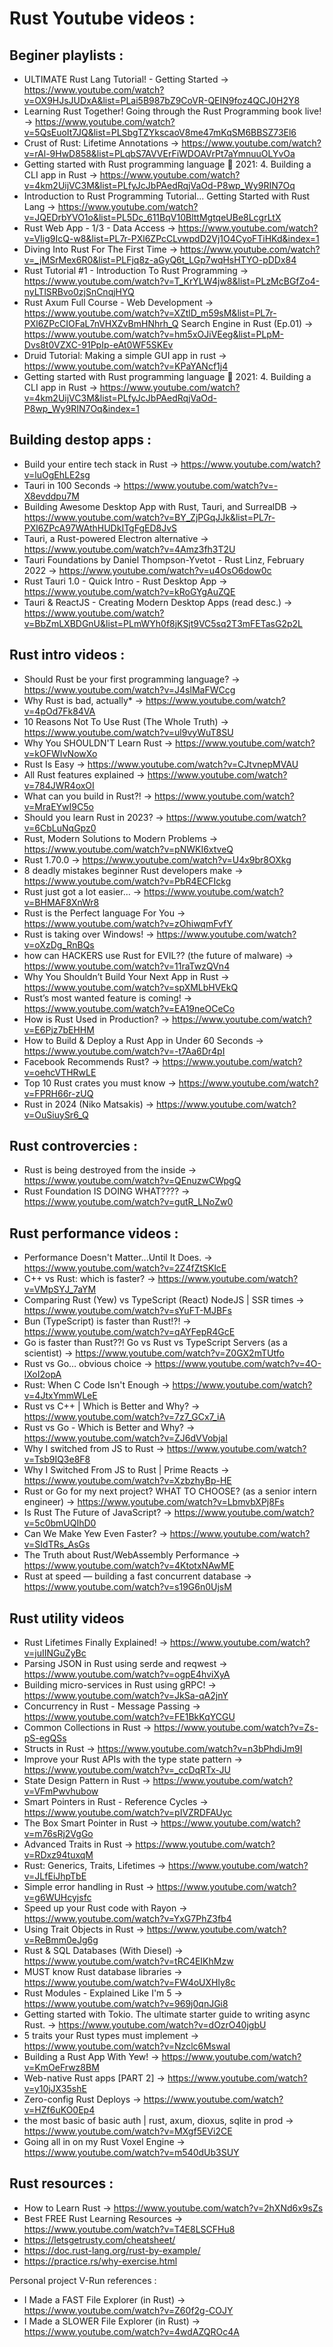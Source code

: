 
# Rust Youtube videos : 

## Beginer playlists :
- ULTIMATE Rust Lang Tutorial! - Getting Started -> 
https://www.youtube.com/watch?v=OX9HJsJUDxA&list=PLai5B987bZ9CoVR-QEIN9foz4QCJ0H2Y8
- Learning Rust Together! Going through the Rust Programming book live! -> https://www.youtube.com/watch?v=5QsEuoIt7JQ&list=PLSbgTZYkscaoV8me47mKqSM6BBSZ73El6
- Crust of Rust: Lifetime Annotations -> https://www.youtube.com/watch?v=rAl-9HwD858&list=PLqbS7AVVErFiWDOAVrPt7aYmnuuOLYvOa
- Getting started with Rust programming language 🦀 2021: 4. Building a CLI app in Rust -> https://www.youtube.com/watch?v=4km2UijVC3M&list=PLfyJcJbPAedRqjVaOd-P8wp_Wy9RIN7Oq
- Introduction to Rust Programming Tutorial... Getting Started with Rust Lang -> https://www.youtube.com/watch?v=JQEDrbYVO1o&list=PL5Dc_611BqV10BlttMgtqeUBe8LcgrLtX
- Rust Web App - 1/3 - Data Access -> https://www.youtube.com/watch?v=VIig9IcQ-w8&list=PL7r-PXl6ZPcCLvwpdD2Vj1O4CyoFTiHKd&index=1
- Diving Into Rust For The First Time -> https://www.youtube.com/watch?v=_jMSrMex6R0&list=PLFjq8z-aGyQ6t_LGp7wqHsHTYO-pDDx84
- Rust Tutorial #1 - Introduction To Rust Programming -> https://www.youtube.com/watch?v=T_KrYLW4jw8&list=PLzMcBGfZo4-nyLTlSRBvo0zjSnCnqjHYQ
- Rust Axum Full Course - Web Development -> https://www.youtube.com/watch?v=XZtlD_m59sM&list=PL7r-PXl6ZPcCIOFaL7nVHXZvBmHNhrh_Q
Search Engine in Rust (Ep.01) -> https://www.youtube.com/watch?v=hm5xOJiVEeg&list=PLpM-Dvs8t0VZXC-91PpIp-eAt0WF5SKEv
- Druid Tutorial: Making a simple GUI app in rust -> https://www.youtube.com/watch?v=KPaYANcf1j4
- Getting started with Rust programming language 🦀 2021: 4. Building a CLI app in Rust -> https://www.youtube.com/watch?v=4km2UijVC3M&list=PLfyJcJbPAedRqjVaOd-P8wp_Wy9RIN7Oq&index=1

## Building destop apps :
- Build your entire tech stack in Rust -> https://www.youtube.com/watch?v=luOgEhLE2sg
- Tauri in 100 Seconds -> https://www.youtube.com/watch?v=-X8evddpu7M
- Building Awesome Desktop App with Rust, Tauri, and SurrealDB -> https://www.youtube.com/watch?v=BY_ZjPGqJJk&list=PL7r-PXl6ZPcA97WAthHUDkITgFgED8JvS
- Tauri, a Rust-powered Electron alternative -> https://www.youtube.com/watch?v=4Amz3fh3T2U
- Tauri Foundations by Daniel Thompson-Yvetot - Rust Linz, February 2022 -> https://www.youtube.com/watch?v=u4OsO6dow0c
- Rust Tauri 1.0 - Quick Intro - Rust Desktop App -> https://www.youtube.com/watch?v=kRoGYgAuZQE
- Tauri & ReactJS - Creating Modern Desktop Apps (read desc.) -> https://www.youtube.com/watch?v=BbZmLXBDGnU&list=PLmWYh0f8jKSjt9VC5sq2T3mFETasG2p2L


## Rust intro videos : 
- Should Rust be your first programming language? -> https://www.youtube.com/watch?v=J4slMaFWCcg
- Why Rust is bad, actually* -> https://www.youtube.com/watch?v=4pOd7Fk84VA
- 10 Reasons Not To Use Rust (The Whole Truth) -> https://www.youtube.com/watch?v=ul9vyWuT8SU
- Why You SHOULDN'T Learn Rust -> https://www.youtube.com/watch?v=kOFWIvNowXo
- Rust Is Easy -> https://www.youtube.com/watch?v=CJtvnepMVAU
- All Rust features explained -> https://www.youtube.com/watch?v=784JWR4oxOI
- What can you build in Rust?! -> https://www.youtube.com/watch?v=MraEYwI9C5o
- Should you learn Rust in 2023? -> https://www.youtube.com/watch?v=6CbLuNqGpz0
- Rust, Modern Solutions to Modern Problems -> https://www.youtube.com/watch?v=pNWKI6xtveQ
- Rust 1.70.0 -> https://www.youtube.com/watch?v=U4x9br8OXkg
- 8 deadly mistakes beginner Rust developers make -> https://www.youtube.com/watch?v=PbR4ECFIckg
- Rust just got a lot easier... -> https://www.youtube.com/watch?v=BHMAF8XnWr8
- Rust is the Perfect language For You -> https://www.youtube.com/watch?v=zOhiwqmFvfY
- Rust is taking over Windows! -> https://www.youtube.com/watch?v=oXzDg_RnBQs
- how can HACKERS use Rust for EVIL?? (the future of malware) -> https://www.youtube.com/watch?v=11raTwzQVn4
- Why You Shouldn’t Build Your Next App in Rust -> https://www.youtube.com/watch?v=spXMLbHVEkQ
- Rust’s most wanted feature is coming! -> https://www.youtube.com/watch?v=EA19neOCeCo
- How is Rust Used in Production? -> https://www.youtube.com/watch?v=E6Pjz7bEHHM
- How to Build & Deploy a Rust App in Under 60 Seconds -> https://www.youtube.com/watch?v=-t7Aa6Dr4pI
- Facebook Recommends Rust? -> https://www.youtube.com/watch?v=oehcVTHRwLE
- Top 10 Rust crates you must know -> https://www.youtube.com/watch?v=FPRH66r-zUQ
- Rust in 2024 (Niko Matsakis) -> https://www.youtube.com/watch?v=OuSiuySr6_Q

## Rust controvercies : 
- Rust is being destroyed from the inside -> https://www.youtube.com/watch?v=QEnuzwCWpgQ
- Rust Foundation IS DOING WHAT???? -> https://www.youtube.com/watch?v=gutR_LNoZw0


## Rust performance videos :
- Performance Doesn't Matter...Until It Does. -> https://www.youtube.com/watch?v=2Z4fZtSKlcE
- C++ vs Rust: which is faster? -> https://www.youtube.com/watch?v=VMpSYJ_7aYM
- Comparing Rust (Yew) vs TypeScript (React) NodeJS | SSR times -> https://www.youtube.com/watch?v=sYuFT-MJBFs
- Bun (TypeScript) is faster than Rust!?! -> https://www.youtube.com/watch?v=qAYFepR4GcE
- Go is faster than Rust??! Go vs Rust vs TypeScript Servers (as a scientist) -> https://www.youtube.com/watch?v=Z0GX2mTUtfo
- Rust vs Go… obvious choice -> https://www.youtube.com/watch?v=4O-lXoI2opA
- Rust: When C Code Isn't Enough -> https://www.youtube.com/watch?v=4JtxYmmWLeE
- Rust vs C++ | Which is Better and Why? -> https://www.youtube.com/watch?v=7z7_GCx7_iA
- Rust vs Go - Which is Better and Why? -> https://www.youtube.com/watch?v=ZJ6dVVobjaI
- Why I switched from JS to Rust -> https://www.youtube.com/watch?v=Tsb9IQ3e8F8
- Why I Switched From JS to Rust | Prime Reacts -> https://www.youtube.com/watch?v=XzbzhyBp-HE
- Rust or Go for my next project? WHAT TO CHOOSE? (as a senior intern engineer) -> https://www.youtube.com/watch?v=LbmvbXPj8Fs
- Is Rust The Future of JavaScript? -> https://www.youtube.com/watch?v=5c0bmUQIhD0
- Can We Make Yew Even Faster? -> https://www.youtube.com/watch?v=SIdTRs_AsGs
- The Truth about Rust/WebAssembly Performance -> https://www.youtube.com/watch?v=4KtotxNAwME
- Rust at speed — building a fast concurrent database -> https://www.youtube.com/watch?v=s19G6n0UjsM


## Rust utility videos
- Rust Lifetimes Finally Explained! -> https://www.youtube.com/watch?v=juIINGuZyBc
- Parsing JSON in Rust using serde and reqwest -> https://www.youtube.com/watch?v=ogpE4hviXyA
- Building micro-services in Rust using gRPC! -> https://www.youtube.com/watch?v=JkSa-qA2jnY
- Concurrency in Rust - Message Passing -> https://www.youtube.com/watch?v=FE1BkKqYCGU
- Common Collections in Rust -> https://www.youtube.com/watch?v=Zs-pS-egQSs
- Structs in Rust -> https://www.youtube.com/watch?v=n3bPhdiJm9I
- Improve your Rust APIs with the type state pattern -> https://www.youtube.com/watch?v=_ccDqRTx-JU
- State Design Pattern in Rust -> https://www.youtube.com/watch?v=VFmPwvhubow
- Smart Pointers in Rust - Reference Cycles -> https://www.youtube.com/watch?v=pIVZRDFAUyc
- The Box Smart Pointer in Rust -> https://www.youtube.com/watch?v=m76sRj2VgGo
- Advanced Traits in Rust -> https://www.youtube.com/watch?v=RDxz94tuxqM
- Rust: Generics, Traits, Lifetimes -> https://www.youtube.com/watch?v=JLfEiJhpTbE
- Simple error handling in Rust -> https://www.youtube.com/watch?v=g6WUHcyjsfc
- Speed up your Rust code with Rayon -> https://www.youtube.com/watch?v=YxG7PhZ3fb4
- Using Trait Objects in Rust -> https://www.youtube.com/watch?v=ReBmm0eJg6g
- Rust & SQL Databases (With Diesel) -> https://www.youtube.com/watch?v=tRC4EIKhMzw
- MUST know Rust database libraries -> https://www.youtube.com/watch?v=FW4oUXHly8c
- Rust Modules - Explained Like I'm 5 -> https://www.youtube.com/watch?v=969j0qnJGi8
- Getting started with Tokio. The ultimate starter guide to writing async Rust. -> https://www.youtube.com/watch?v=dOzrO40jgbU
- 5 traits your Rust types must implement -> https://www.youtube.com/watch?v=Nzclc6MswaI 
- Building a Rust App With Yew! -> https://www.youtube.com/watch?v=KmOeFrwz8BM
- Web-native Rust apps [PART 2] -> https://www.youtube.com/watch?v=y10jJX35shE
- Zero-config Rust Deploys -> https://www.youtube.com/watch?v=HZf6uKO0Ep4
- the most basic of basic auth | rust, axum, dioxus, sqlite in prod -> https://www.youtube.com/watch?v=MXgf5EVi2CE
- Going all in on my Rust Voxel Engine -> https://www.youtube.com/watch?v=m540dUb3SUY

## Rust resources : 
- How to Learn Rust -> https://www.youtube.com/watch?v=2hXNd6x9sZs
- Best FREE Rust Learning Resources -> https://www.youtube.com/watch?v=T4E8LSCFHu8
- https://letsgetrusty.com/cheatsheet/
- https://doc.rust-lang.org/rust-by-example/
- https://practice.rs/why-exercise.html


Personal project V-Run references :
- I Made a FAST File Explorer (in Rust) -> https://www.youtube.com/watch?v=Z60f2g-COJY
- I Made a SLOWER File Explorer (in Rust) -> https://www.youtube.com/watch?v=4wdAZQROc4A
